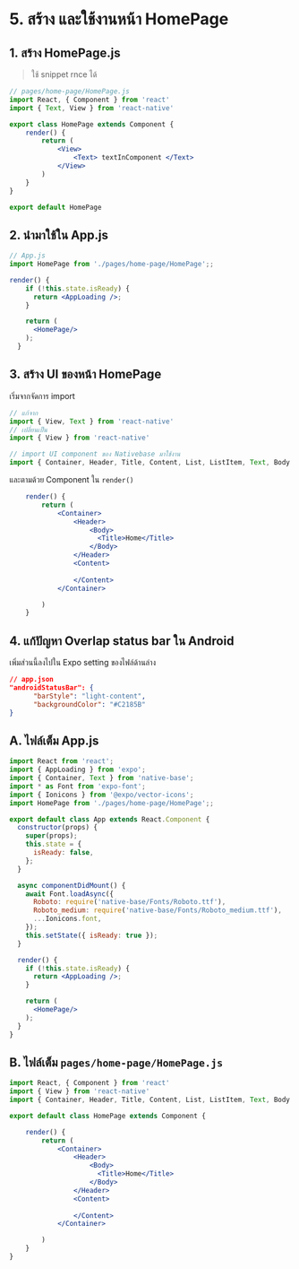 
# 5. สร้าง และใช้งานหน้า HomePage

## 1. สร้าง HomePage.js

> ใช้ snippet rnce ได้

```jsx
// pages/home-page/HomePage.js
import React, { Component } from 'react'
import { Text, View } from 'react-native'

export class HomePage extends Component {
    render() {
        return (
            <View>
                <Text> textInComponent </Text>
            </View>
        )
    }
}

export default HomePage
```

## 2. นำมาใช้ใน App.js

```jsx
// App.js
import HomePage from './pages/home-page/HomePage';;

render() {
    if (!this.state.isReady) {
      return <AppLoading />;
    }

    return (
      <HomePage/>
    );
  }
```

## 3. สร้าง UI ของหน้า HomePage

เริ่มจากจัดการ import 

```js
// แก้จาก
import { View, Text } from 'react-native'
// เปลี่ยนเป็น
import { View } from 'react-native'

// import UI component ของ Nativebase มาใช้งาน
import { Container, Header, Title, Content, List, ListItem, Text, Body  } from 'native-base';
```

และตามด้วย Component ใน `render()`

```jsx
    render() {
        return (
            <Container>
                <Header>
                    <Body>
                      <Title>Home</Title>
                    </Body>
                </Header>
                <Content>
                    
                </Content>
            </Container>

        )
    }
```

## 4. แก้ปัญหา Overlap status bar ใน Android

เพิ่มส่วนนี้ลงไปใน Expo setting ของไฟล์ด้านล่าง

```json
// app.json
"androidStatusBar": {
      "barStyle": "light-content",
      "backgroundColor": "#C2185B"
}
```

## A. ไฟล์เต็ม App.js

```jsx
import React from 'react';
import { AppLoading } from 'expo';
import { Container, Text } from 'native-base';
import * as Font from 'expo-font';
import { Ionicons } from '@expo/vector-icons';
import HomePage from './pages/home-page/HomePage';;

export default class App extends React.Component {
  constructor(props) {
    super(props);
    this.state = {
      isReady: false,
    };
  }

  async componentDidMount() {
    await Font.loadAsync({
      Roboto: require('native-base/Fonts/Roboto.ttf'),
      Roboto_medium: require('native-base/Fonts/Roboto_medium.ttf'),
      ...Ionicons.font,
    });
    this.setState({ isReady: true });
  }

  render() {
    if (!this.state.isReady) {
      return <AppLoading />;
    }

    return (
      <HomePage/>
    );
  }
}
```

## B. ไฟล์เต็ม `pages/home-page/HomePage.js`

```jsx
import React, { Component } from 'react'
import { View } from 'react-native'
import { Container, Header, Title, Content, List, ListItem, Text, Body  } from 'native-base';

export default class HomePage extends Component {

    render() {
        return (
            <Container>
                <Header>
                    <Body>
                      <Title>Home</Title>
                    </Body>
                </Header>
                <Content>
                    
                </Content>
            </Container>

        )
    }
}

```